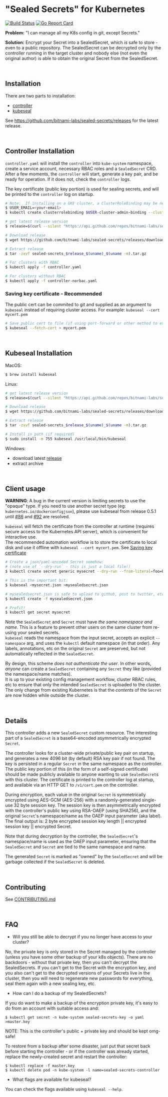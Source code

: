 # "Sealed Secrets" for Kubernetes

[![Build Status](https://travis-ci.org/bitnami-labs/sealed-secrets.svg?branch=master)](https://travis-ci.org/bitnami-labs/sealed-secrets)
[![Go Report Card](https://goreportcard.com/badge/github.com/bitnami-labs/sealed-secrets)](https://goreportcard.com/report/github.com/bitnami-labs/sealed-secrets)

**Problem:** "I can manage all my K8s config in git, except Secrets."

**Solution:** Encrypt your Secret into a SealedSecret, which *is* safe
to store - even to a public repository.  The SealedSecret can be
decrypted only by the controller running in the target cluster and
nobody else (not even the original author) is able to obtain the
original Secret from the SealedSecret.

<br>

## Installation

There are two parts to installation:
* [controller](#controller-installation) 
* [kubeseal](#kubeseal-installation)

See https://github.com/bitnami-labs/sealed-secrets/releases for the latest
release.

<br>

## Controller Installation

`controller.yaml` will install the `controller` into `kube-system` namespace, create a service account, necessary RBAC roles and a `SealedSecret` CRD.  
After a few moments, the `controller` will start, generate a key pair, and be ready for operation.  If it does not, check the `controller` logs.

The key certificate (public key portion) is used for sealing secrets, and will be printed to the `controller` log on startup.

```sh
# Note:  If installing on a GKE cluster, a ClusterRoleBinding may be needed to successfully deploy the controller in the final command.  Replace <your-email> with a valid email, and then deploy the cluster role binding:
$ USER_EMAIL=<your-email>
$ kubectl create clusterrolebinding $USER-cluster-admin-binding --clusterrole=cluster-admin --user=$USER_EMAIL

# get latest release version
$ release=$(curl --silent "https://api.github.com/repos/bitnami-labs/sealed-secrets/releases/latest" | sed -n 's/.*"tag_name": *"\([^"]*\)".*/\1/p')

# Download release
$ wget https://github.com/bitnami-labs/sealed-secrets/releases/download/$release/sealed-secrets_$release_$(uname)_$(uname -m).tar.gz

# Extract release
$ tar -zxvf sealed-secrets_$release_$(uname)_$(uname -m).tar.gz

# For clusters with RBAC
$ kubectl apply -f controller.yaml

# For clusters without RBAC
$ kubectl apply -f controller-norbac.yaml
```

### Saving key certificate - Recommended

The public cert can be commited to git and supplied as an argument to `kubeseal` instead of requiring cluster access. For example: `kubeseal --cert mycert.pem`

```sh
# Save public cert to file (if using port-forward or other method to expose the controller)
$ kubeseal --fetch-cert > mycert.pem
```

<br>

## Kubeseal Installation

MacOS: 
```sh
$ brew install kubeseal
```

Linux:
```sh
# get latest release version
$ release=$(curl --silent "https://api.github.com/repos/bitnami-labs/sealed-secrets/releases/latest" | sed -n 's/.*"tag_name": *"\([^"]*\)".*/\1/p')

# Download release
$ wget https://github.com/bitnami-labs/sealed-secrets/releases/download/$release/sealed-secrets_$release_$(uname)_$(uname -m).tar.gz

# Extract release
$ tar -zxvf sealed-secrets_$release_$(uname)_$(uname -m).tar.gz

# Install in path (if required)
$ sudo install -m 755 kubeseal /usr/local/bin/kubeseal
```

Windows:
- download latest [release](https://github.com/bitnami-labs/sealed-secrets/releases/latest)
- extract archive

<br>

## Client usage 

**WARNING**: A bug in the current version is limiting secrets to use the "opaque" type. If you need to use another secret type (eg: `kubernetes.io/dockerconfigjson`), please use kubeseal from release 0.5.1 until [#86](https://github.com/bitnami-labs/sealed-secrets/issues/86) and [#92](https://github.com/bitnami-labs/sealed-secrets/issues/92) are resolved.

`kubeseal` will fetch the certificate from the controller at runtime (requires secure access to the Kubernetes API server), which is convenient for interactive use.  
The recommended automation workflow is to store the certificate to local disk and use it offline with `kubeseal --cert mycert.pem`. See [Saving key certificate](#saving-key-certificate---recommended)


```sh
# Create a json/yaml-encoded Secret somehow:
# (note use of `--dry-run` - this is just a local file!)
$ kubectl create secret generic mysecret --dry-run --from-literal=foo=bar -o json >mysecret.json

# This is the important bit:
$ kubeseal <mysecret.json >mysealedsecret.json

# mysealedsecret.json is safe to upload to github, post to twitter, etc. Eventually:
$ kubectl create -f mysealedsecret.json

# Profit!
$ kubectl get secret mysecret
```

Note the `SealedSecret` and `Secret` must have *the same namespace and name*.  This is a feature to prevent other users on the same cluster from re-using your sealed secrets.  
`kubeseal` reads the namespace from the input secret, accepts an explicit `--namespace` arg, and uses the `kubectl` default namespace (in that order). Any labels, annotations, etc on the original `Secret` are preserved, but not automatically reflected in the `SealedSecret`.

By design, this scheme *does not authenticate the user*.  In other words, *anyone* can create a `SealedSecret` containing any `Secret` they like (provided the namespace/name matches).  
It is up to your existing config management workflow, cluster RBAC rules, etc to ensure that only the intended `SealedSecret` is uploaded to the cluster.  
The only change from existing Kubernetes is that the *contents* of the `Secret` are now hidden while outside the cluster.

<br>

## Details

This controller adds a new `SealedSecret` custom resource.  The
interesting part of a `SealedSecret` is a base64-encoded
asymmetrically encrypted `Secret`.

The controller looks for a cluster-wide private/public key pair on
startup, and generates a new 4096 bit (by default) RSA key pair if not found.  The key is
persisted in a regular `Secret` in the same namespace as the
controller.  The public key portion of this (in the form of a
self-signed certificate) should be made publicly available to anyone
wanting to use `SealedSecret`s with this cluster.  The certificate is
printed to the controller log at startup, and available via an HTTP
GET to `/v1/cert.pem` on the controller.

During encryption, each value in the original `Secret` is
symmetrically encrypted using AES-GCM (AES-256) with a randomly-generated
single-use 32 byte session key.  The session key is then asymmetrically
encrypted with the controller's public key using RSA-OAEP (using SHA256), and the
original `Secret`'s namespace/name as the OAEP input parameter (aka
label).  The final output is: 2 byte encrypted session key length ||
encrypted session key || encrypted Secret.

Note that during decryption by the controller, the `SealedSecret`'s
namespace/name is used as the OAEP input parameter, ensuring that the
`SealedSecret` and `Secret` are tied to the same namespace and name.

The generated `Secret` is marked as "owned" by the `SealedSecret` and
will be garbage collected if the `SealedSecret` is deleted.

<br>

## Contributing

See [CONTRIBUTING.md](CONTRIBUTING.md)

<br>

## FAQ

- Will you still be able to decrypt if you no longer have access to your cluster?

No, the private key is only stored in the Secret managed by the controller (unless you have some other backup of your k8s objects). There are no backdoors - without that private key, then you can't decrypt the SealedSecrets. If you can't get to the Secret with the encryption key, and you also can't get to the decrypted versions of your Secrets live in the cluster, then you will need to regenerate new passwords for everything, seal them again with a new sealing key, etc.

- How can I do a backup of my SealedSecrets?

If you do want to make a backup of the encryption private key, it's easy to do from an account with suitable access and:

```
$ kubectl get secret -n kube-system sealed-secrets-key -o yaml >master.key
```

NOTE: This is the controller's public + private key and should be kept omg-safe!

To restore from a backup after some disaster, just put that secret back before starting the controller - or if the controller was already started, replace the newly-created secret and restart the controller:

```
$ kubectl replace -f master.key
$ kubectl delete pod -n kube-system -l name=sealed-secrets-controller
```

- What flags are available for kubeseal?

You can check the flags available using `kubeseal --help`.
